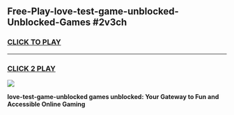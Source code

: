 
## Free-Play-love-test-game-unblocked-Unblocked-Games #2v3ch
<h3>
<a href="https://news.freeplayer.one?title=love-test-game-unblocked&ref=8M">CLICK TO PLAY</a></h3>
<hr>

<h3>
<a href="https://news.freeplayer.one?title=love-test-game-unblocked&ref=8M">CLICK 2 PLAY</a>
  
</h3>

<a href="https://news.freeplayer.one?title=love-test-game-unblocked&ref=8M"><img src="https://clearcache.store/games.png"></a>


**love-test-game-unblocked games unblocked: Your Gateway to Fun and Accessible Online Gaming**
